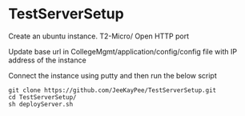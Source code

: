 # TestServerSetup

Create an ubuntu instance. T2-Micro/ Open HTTP port

Update base url in CollegeMgmt/application/config/config file with IP address of the instance

Connect the instance using putty and then run the below script
```
git clone https://github.com/JeeKayPee/TestServerSetup.git
cd TestServerSetup/
sh deployServer.sh
```

